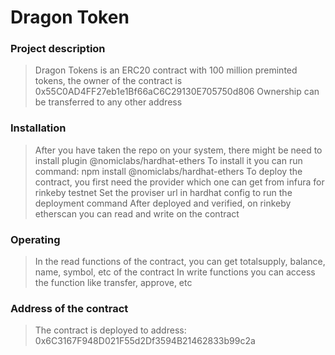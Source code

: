 # Dragon Token


### Project description
> Dragon Tokens is an ERC20 contract with 100 million preminted tokens, the owner of the contract is 0x55C0AD4FF27eb1e1Bf66aC6C29130E705750d806
> Ownership can be transferred to any other address

### Installation
> After you have taken the repo on your system, there might be need to install plugin @nomiclabs/hardhat-ethers 
> To install it you can run command: npm install @nomiclabs/hardhat-ethers 
> To deploy the contract, you first need the provider which one can get from infura for rinkeby testnet
> Set the proviser url in hardhat config to run the deployment command
> After deployed and verified, on rinkeby etherscan you can read and write on the contract

### Operating
> In the read functions of the contract, you can get totalsupply, balance, name, symbol, etc of the contract
> In write functions you can access the function like transfer, approve, etc

### Address of the contract
> The contract is deployed to address: 0x6C3167F948D021F55d2Df3594B21462833b99c2a
```
